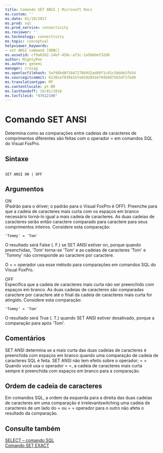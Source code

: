 ```yaml
---
title: Comando SET ANSI | Microsoft Docs
ms.custom: ''
ms.date: 01/19/2017
ms.prod: sql
ms.prod_service: connectivity
ms.reviewer: ''
ms.technology: connectivity
ms.topic: conceptual
helpviewer_keywords:
- set ANSI command [ODBC]
ms.assetid: cf9a01b2-14bf-458c-a73c-2a58ddef32d8
author: MightyPen
ms.author: genemi
manager: craigg
ms.openlocfilehash: 5af98bd8f16d7278b932ad89f1c81c58ddb1fb54
ms.sourcegitcommit: 61381ef939415fe019285def9450d7583df1fed0
ms.translationtype: MT
ms.contentlocale: pt-BR
ms.lasthandoff: 10/01/2018
ms.locfileid: "47612198"
---
```

# <a name="set-ansi-command"></a>Comando SET ANSI
Determina como as comparações entre cadeias de caracteres de comprimentos diferentes são feitas com o operador = em comandos SQL do Visual FoxPro.  
  
## <a name="syntax"></a>Sintaxe  
  
```  
  
SET ANSI ON | OFF  
```  
  
## <a name="arguments"></a>Argumentos  
 ON  
 (Padrão para o driver; o padrão para o Visual FoxPro é OFF). Preenche para que a cadeia de caracteres mais curta com os espaços em branco necessário torná-lo igual a mais cadeia de caracteres. As duas cadeias de caracteres serão então caractere comparado para caractere para seus comprimentos inteiros. Considere esta comparação:  
  
```  
'Tommy' = 'Tom'  
```  
  
 O resultado será False (. F.) se SET ANSI estiver on, porque quando preenchidas, 'Tom' torna-se 'Tom' e as cadeias de caracteres 'Tom' e 'Tommy' não corresponde ao caractere por caractere.  
  
 O = = operador usa esse método para comparações em comandos SQL do Visual FoxPro.  
  
 OFF  
 Especifica que a cadeia de caracteres mais curta não ser preenchido com espaços em branco. As duas cadeias de caracteres são comparadas caractere por caractere até o final da cadeia de caracteres mais curta for atingido. Considere esta comparação:  
  
```  
'Tommy' = 'Tom'  
```  
  
 O resultado será True (. T.) quando SET ANSI estiver desativado, porque a comparação para após 'Tom'.  
  
## <a name="remarks"></a>Comentários  
 SET ANSI determina se a mais curta das duas cadeias de caracteres é preenchida com espaços em branco quando uma comparação de cadeia de caracteres SQL é feita. SET ANSI não tem efeito sobre o operador; = = Quando você usa o operador = =, a cadeia de caracteres mais curta sempre é preenchida com espaços em branco para a comparação.  
  
## <a name="string-order"></a>Ordem de cadeia de caracteres  
 Em comandos SQL, a ordem da esquerda para a direita das duas cadeias de caracteres em uma comparação é irrelevantswitching uma cadeia de caracteres de um lado do = ou = = operador para o outro não afeta o resultado da comparação.  
  
## <a name="see-also"></a>Consulte também  
 [SELECT – comando SQL](../../odbc/microsoft/select-sql-command.md)   
 [Comando SET EXACT](../../odbc/microsoft/set-exact-command.md)
